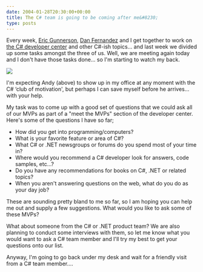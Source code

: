 ```yaml
---
date: 2004-01-28T20:30:00+00:00
title: The C# team is going to be coming after me&#8230;
type: posts
---
```

Every week, [Eric Gunnerson](http://blogs.msdn.com/ericgu), [Dan Fernandez](http://blogs.msdn.com/danielfe/) and I get together to work on [the C# developer center](http://msdn.microsoft.com/vcsharp) and other C#-ish topics... and last week we divided up some tasks amongst the three of us. Well, we are meeting again today and I don't have those tasks done... so I'm starting to watch my back.

<img src="http://msdn.microsoft.com/vcsharp/art/csharp_team.gif" border="0" />

I'm expecting Andy (above) to show up in my office at any moment with the C# &#8216;club of motivation', but perhaps I can save myself before he arrives... with your help.

My task was to come up with a good set of questions that we could ask all of our MVPs as part of a "meet the MVPs" section of the developer center. Here's some of the questions I have so far;

  * How did you get into programming/computers?
  * What is your favorite feature or area of C#?
  * What C# or .NET newsgroups or forums do you spend most of your time in?
  * Where would you recommend a C# developer look for answers, code samples, etc...?
  * Do you have any recommendations for books on C#, .NET or related topics?
  * When you aren't answering questions on the web, what do you do as your day job?

These are sounding pretty bland to me so far, so I am hoping you can help me out and supply a few suggestions. What would you like to ask some of these MVPs?

What about someone from the C# or .NET product team? We are also planning to conduct some interviews with them, so let me know what you would want to ask a C# team member and I'll try my best to get your questions onto our list.

Anyway, I'm going to go back under my desk and wait for a friendly visit from a C# team member....
